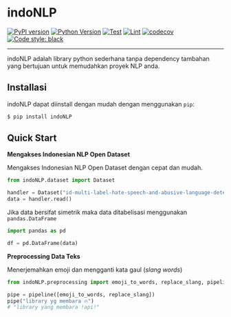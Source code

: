 # indoNLP

[![PyPI version](https://badge.fury.io/py/indoNLP.svg)](https://badge.fury.io/py/indoNLP)
[![Python Version](https://img.shields.io/badge/python-≥3.7-blue?logo=python)](https://python.org)
[![Test](https://github.com/Hyuto/indo-nlp/actions/workflows/testing.yaml/badge.svg)](https://github.com/Hyuto/indo-nlp/actions/workflows/testing.yaml)
[![Lint](https://github.com/Hyuto/indo-nlp/actions/workflows/linting.yaml/badge.svg)](https://github.com/Hyuto/indo-nlp/actions/workflows/linting.yaml)
[![codecov](https://codecov.io/gh/Hyuto/indo-nlp/branch/master/graph/badge.svg?token=094QNPJ3X4)](https://codecov.io/gh/Hyuto/indo-nlp)
[![Code style: black](https://img.shields.io/badge/code%20style-black-000000.svg)](https://github.com/psf/black)

---

indoNLP adalah library python sederhana tanpa dependency tambahan yang bertujuan untuk memudahkan
proyek NLP anda.

## Installasi

indoNLP dapat diinstall dengan mudah dengan menggunakan `pip`:

```bash
$ pip install indoNLP
```

## Quick Start

**Mengakses Indonesian NLP Open Dataset**

Mengakses Indonesian NLP Open Dataset dengan cepat dan mudah.

```python
from indoNLP.dataset import Dataset

handler = Dataset("id-multi-label-hate-speech-and-abusive-language-detection")
data = handler.read()
```

Jika data bersifat simetrik maka data ditabelisasi menggunakan `pandas.DataFrame`

```python
import pandas as pd

df = pd.DataFrame(data)
```

**Preprocessing Data Teks**

Menerjemahkan emoji dan mengganti kata gaul (_slang words_)

```python
from indoNLP.preprocessing import emoji_to_words, replace_slang, pipeline

pipe = pipeline([emoji_to_words, replace_slang])
pipe("library yg membara 🔥")
# "library yang membara !api!"
```
